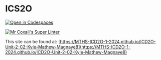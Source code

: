 # ICS2O

[![Open in Codespaces](https://classroom.github.com/assets/launch-codespace-2972f46106e565e64193e422d61a12cf1da4916b45550586e14ef0a7c637dd04.svg)](https://classroom.github.com/open-in-codespaces?assignment_repo_id=18582175)

[![Mr Coxall's Super Linter](https://github.com/MTHS-ICD2O-1-2024/ICD2O-Unit-2-02-Kyle-Mathew-Magnaye8/workflows/Mr%20Coxall's%20Super%20Linter/badge.svg)](https://github.com/MTHS-ICD2O-1-2024/ICD2O-Unit-2-02-Kyle-Mathew-Magnaye8/actions)

This site can be found at: [https://MTHS-ICD2O-1-2024.github.io/ICD2O-Unit-2-02-Kyle-Mathew-Magnaye8](https://MTHS-ICD2O-1-2024.github.io/ICD2O-Unit-2-02-Kyle-Mathew-Magnaye8)
